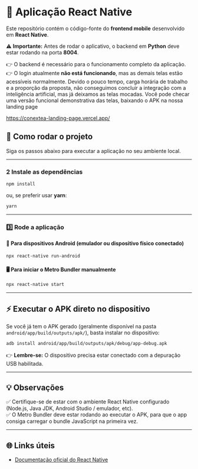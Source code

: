 # 📱 Aplicação React Native

Este repositório contém o código-fonte do **frontend mobile** desenvolvido em **React Native**.

⚠️ **Importante:** Antes de rodar o aplicativo, o backend em **Python** deve estar rodando na porta **8004**.

👉 O backend é necessário para o funcionamento completo da aplicação.  
👉 O login atualmente **não está funcionando**, mas as demais telas estão acessíveis normalmente.
Devido o pouco tempo, carga horária de trabalho e a proporção da proposta, não conseguimos concluir a integração com a inteligência artificial, mas
já deixamos as telas mocadas.
Você pode checar uma versão funcional demonstrativa das telas, baixando o APK na nossa landing page

https://conextea-landing-page.vercel.app/

## 🚀 Como rodar o projeto

Siga os passos abaixo para executar a aplicação no seu ambiente local.

---

### 2️ Instale as dependências

```bash
npm install
```

ou, se preferir usar **yarn**:

```bash
yarn
```

---

### 3️⃣ Rode a aplicação

#### 📲 Para dispositivos Android (emulador ou dispositivo físico conectado)

```bash
npx react-native run-android
```

#### 🖥️ Para iniciar o Metro Bundler manualmente

```bash
npx react-native start
```

---

## ⚡ Executar o APK direto no dispositivo

Se você já tem o APK gerado (geralmente disponível na pasta `android/app/build/outputs/apk/`), basta instalar no dispositivo:

```bash
adb install android/app/build/outputs/apk/debug/app-debug.apk
```

👉 **Lembre-se:** O dispositivo precisa estar conectado com a depuração USB habilitada.

---

## 💡 Observações

✅ Certifique-se de estar com o ambiente React Native configurado (Node.js, Java JDK, Android Studio / emulador, etc).  
✅ O Metro Bundler deve estar rodando ao executar o APK, para que o app consiga carregar o bundle JavaScript na primeira vez.

---

## 🌐 Links úteis

- [Documentação oficial do React Native](https://reactnative.dev/docs/environment-setup)
